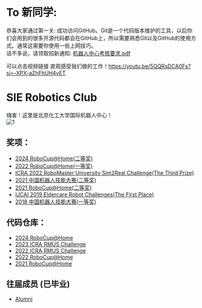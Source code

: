 # To 新同学:
恭喜大家通过第一关: 成功访问GitHub。Git是一个代码版本维护的工具，以后你们会用到的很多开源代码都会在GitHub上，所以需要熟悉Git以及GitHub的使用方式。通常这需要你使用一些上网技巧。</br>
话不多说，请领取招新通知:
[机器人中心考核要求.pdf](https://github.com/mvyp/.github/blob/main/profile/%E6%9C%BA%E5%99%A8%E4%BA%BA%E4%B8%AD%E5%BF%83%E8%80%83%E6%A0%B8%E8%A6%81%E6%B1%82.pdf)


可以点击视频链接 直观感受我们做的工作！https://youtu.be/5QQRsDCA0Fs?si=-XPX-aZhFhUH4yET
# SIE Robotics Club
嗨害！这里是北京化工大学国际机器人中心！
</br>
![1](https://github.com/mvyp/.github/blob/main/profile/imgs/background.jpg)</br>

## 奖项：
* [2024 RoboCup@Home(二等奖)](https://github.com/mvyp/.github/blob/main/profile/imgs/2024robocup.jpg)
* [2022 RoboCup@Home(一等奖)](https://github.com/mvyp/.github/blob/main/profile/imgs/2022robocup.jpg)
* [ICRA 2022 RoboMaster University Sim2Real Challenge(The Third Prize)](https://github.com/mvyp/.github/blob/main/profile/imgs/2.jpg)
* [2021 中国机器人技能大赛(二等奖)](https://github.com/mvyp/.github/blob/main/profile/imgs/3.jpg)
* [2021 RoboCup@Home(二等奖)](https://github.com/mvyp/.github/blob/main/profile/imgs/4.jpg)
* [IJCAI 2019 Eldercare Robot Challenges(The First Place)](https://github.com/mvyp/.github/blob/main/profile/imgs/5.jpg)
* [2018 中国机器人技能大赛(一等奖)](https://github.com/mvyp/.github/blob/main/profile/imgs/6.jpg)

## 代码仓库：
* [2024 RoboCup@Home](https://github.com/mvyp/Robocup_2024)
* [2023 ICRA RMUS Challenge](https://github.com/mvyp/buct_sim2real2023)
* [2022 ICRA RMUS Challenge](https://github.com/mvyp/buct_sim2real2022)
* [2022 RoboCup@Home](https://github.com/mvyp/RoboCup-Home2022)
* [2021 RoboCup@Home](https://github.com/mvyp/RoboCup2021_MAIN)

## 往届成员 (已毕业)
* [Alumni](https://github.com/mvyp/.github/blob/main/profile/alumni.md)
